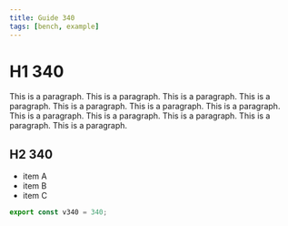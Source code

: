 ```yaml
---
title: Guide 340
tags: [bench, example]
---
```


# H1 340

This is a paragraph. This is a paragraph. This is a paragraph. This is a paragraph. This is a paragraph. This is a paragraph. This is a paragraph. This is a paragraph. This is a paragraph. This is a paragraph. This is a paragraph. This is a paragraph. 

## H2 340

- item A
- item B
- item C

```ts
export const v340 = 340;
```